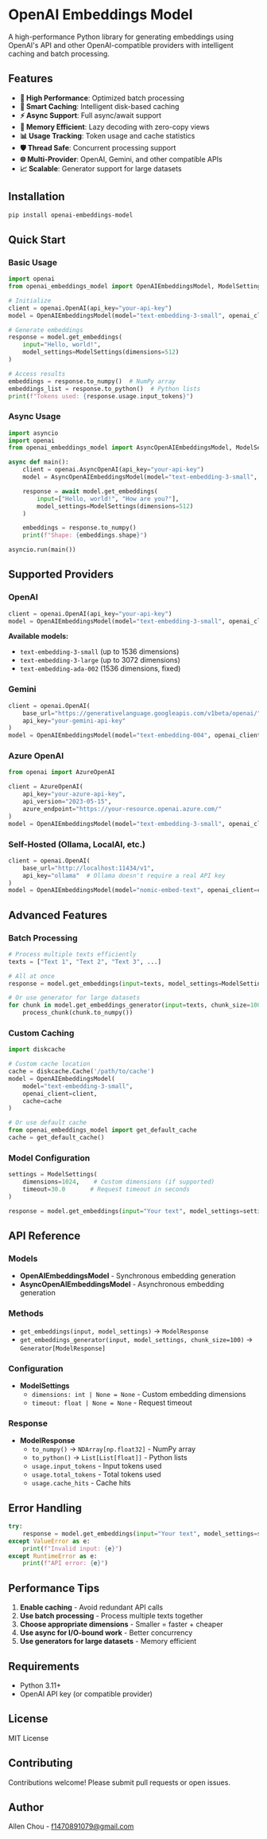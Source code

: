 # OpenAI Embeddings Model

A high-performance Python library for generating embeddings using OpenAI's API and other OpenAI-compatible providers with intelligent caching and batch processing.

## Features

- **🚀 High Performance**: Optimized batch processing
- **🔄 Smart Caching**: Intelligent disk-based caching
- **⚡ Async Support**: Full async/await support
- **🧠 Memory Efficient**: Lazy decoding with zero-copy views
- **📊 Usage Tracking**: Token usage and cache statistics
- **🛡️ Thread Safe**: Concurrent processing support
- **🌐 Multi-Provider**: OpenAI, Gemini, and other compatible APIs
- **📈 Scalable**: Generator support for large datasets

## Installation

```bash
pip install openai-embeddings-model
```

## Quick Start

### Basic Usage

```python
import openai
from openai_embeddings_model import OpenAIEmbeddingsModel, ModelSettings

# Initialize
client = openai.OpenAI(api_key="your-api-key")
model = OpenAIEmbeddingsModel(model="text-embedding-3-small", openai_client=client)

# Generate embeddings
response = model.get_embeddings(
    input="Hello, world!",
    model_settings=ModelSettings(dimensions=512)
)

# Access results
embeddings = response.to_numpy()  # NumPy array
embeddings_list = response.to_python()  # Python lists
print(f"Tokens used: {response.usage.input_tokens}")
```

### Async Usage

```python
import asyncio
import openai
from openai_embeddings_model import AsyncOpenAIEmbeddingsModel, ModelSettings

async def main():
    client = openai.AsyncOpenAI(api_key="your-api-key")
    model = AsyncOpenAIEmbeddingsModel(model="text-embedding-3-small", openai_client=client)

    response = await model.get_embeddings(
        input=["Hello, world!", "How are you?"],
        model_settings=ModelSettings(dimensions=512)
    )

    embeddings = response.to_numpy()
    print(f"Shape: {embeddings.shape}")

asyncio.run(main())
```

## Supported Providers

### OpenAI

```python
client = openai.OpenAI(api_key="your-api-key")
model = OpenAIEmbeddingsModel(model="text-embedding-3-small", openai_client=client)
```

**Available models:**

- `text-embedding-3-small` (up to 1536 dimensions)
- `text-embedding-3-large` (up to 3072 dimensions)
- `text-embedding-ada-002` (1536 dimensions, fixed)

### Gemini

```python
client = openai.OpenAI(
    base_url="https://generativelanguage.googleapis.com/v1beta/openai/",
    api_key="your-gemini-api-key"
)
model = OpenAIEmbeddingsModel(model="text-embedding-004", openai_client=client)
```

### Azure OpenAI

```python
from openai import AzureOpenAI

client = AzureOpenAI(
    api_key="your-azure-api-key",
    api_version="2023-05-15",
    azure_endpoint="https://your-resource.openai.azure.com/"
)
model = OpenAIEmbeddingsModel(model="text-embedding-3-small", openai_client=client)
```

### Self-Hosted (Ollama, LocalAI, etc.)

```python
client = openai.OpenAI(
    base_url="http://localhost:11434/v1",
    api_key="ollama"  # Ollama doesn't require a real API key
)
model = OpenAIEmbeddingsModel(model="nomic-embed-text", openai_client=client)
```

## Advanced Features

### Batch Processing

```python
# Process multiple texts efficiently
texts = ["Text 1", "Text 2", "Text 3", ...]

# All at once
response = model.get_embeddings(input=texts, model_settings=ModelSettings(dimensions=512))

# Or use generator for large datasets
for chunk in model.get_embeddings_generator(input=texts, chunk_size=100):
    process_chunk(chunk.to_numpy())
```

### Custom Caching

```python
import diskcache

# Custom cache location
cache = diskcache.Cache('/path/to/cache')
model = OpenAIEmbeddingsModel(
    model="text-embedding-3-small",
    openai_client=client,
    cache=cache
)

# Or use default cache
from openai_embeddings_model import get_default_cache
cache = get_default_cache()
```

### Model Configuration

```python
settings = ModelSettings(
    dimensions=1024,    # Custom dimensions (if supported)
    timeout=30.0       # Request timeout in seconds
)

response = model.get_embeddings(input="Your text", model_settings=settings)
```

## API Reference

### Models

- **OpenAIEmbeddingsModel** - Synchronous embedding generation
- **AsyncOpenAIEmbeddingsModel** - Asynchronous embedding generation

### Methods

- `get_embeddings(input, model_settings)` → `ModelResponse`
- `get_embeddings_generator(input, model_settings, chunk_size=100)` → `Generator[ModelResponse]`

### Configuration

- **ModelSettings**
    - `dimensions: int | None = None` - Custom embedding dimensions
    - `timeout: float | None = None` - Request timeout

### Response

- **ModelResponse**
    - `to_numpy()` → `NDArray[np.float32]` - NumPy array
    - `to_python()` → `List[List[float]]` - Python lists
    - `usage.input_tokens` - Input tokens used
    - `usage.total_tokens` - Total tokens used
    - `usage.cache_hits` - Cache hits

## Error Handling

```python
try:
    response = model.get_embeddings(input="Your text", model_settings=settings)
except ValueError as e:
    print(f"Invalid input: {e}")
except RuntimeError as e:
    print(f"API error: {e}")
```

## Performance Tips

1. **Enable caching** - Avoid redundant API calls
2. **Use batch processing** - Process multiple texts together
3. **Choose appropriate dimensions** - Smaller = faster + cheaper
4. **Use async for I/O-bound work** - Better concurrency
5. **Use generators for large datasets** - Memory efficient

## Requirements

- Python 3.11+
- OpenAI API key (or compatible provider)

## License

MIT License

## Contributing

Contributions welcome! Please submit pull requests or open issues.

## Author

Allen Chou - <f1470891079@gmail.com>
